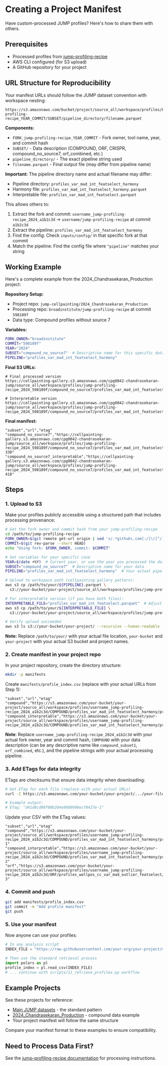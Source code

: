 # Creating a Project Manifest

Have custom-processed JUMP profiles? Here's how to share them with others.

## Prerequisites

- Processed profiles from [jump-profiling-recipe](https://github.com/broadinstitute/jump-profiling-recipe/blob/main/DOCUMENTATION.md)
- AWS CLI configured (for S3 upload)
- A GitHub repository for your project

## URL Structure for Reproducibility

Your manifest URLs should follow the JUMP dataset convention with workspace nesting:

```
https://s3.amazonaws.com/bucket/project/source_all/workspace/profiles/FORK_jump-profiling-recipe_YEAR_COMMIT/SUBSET/pipeline_directory/filename.parquet
```

**Components:**
- `FORK_jump-profiling-recipe_YEAR_COMMIT` - Fork owner, tool name, year, and commit hash
- `SUBSET/` - Data description (COMPOUND, ORF, CRISPR, compound_no_source7, orf_combined, etc.)
- `pipeline_directory/` - The exact pipeline string used
- `filename.parquet` - Final output file (may differ from pipeline name)

**Important:** The pipeline directory name and actual filename may differ:
- Pipeline directory: `profiles_var_mad_int_featselect_harmony`
- Harmony file: `profiles_var_mad_int_featselect_harmony.parquet`  
- Interpretable file: `profiles_var_mad_int_featselect.parquet`

This allows others to:
1. Extract the fork and commit: `username_jump-profiling-recipe_2024_a1b2c3d` → `username/jump-profiling-recipe` at commit `a1b2c3d`
2. Extract the pipeline: `profiles_var_mad_int_featselect_harmony`
3. Find the config: Check `inputs/config/` in that specific fork at that commit
4. Match the pipeline: Find the config file where `"pipeline"` matches your string

## Working Example

Here's a complete example from the 2024_Chandrasekaran_Production project:

**Repository Setup:**
- Project repo: `jump-cellpainting/2024_Chandrasekaran_Production`
- Processing repo: `broadinstitute/jump-profiling-recipe` at commit `598189f`
- Data type: Compound profiles without source 7

**Variables:**
```bash
FORK_OWNER="broadinstitute"
COMMIT="598189f" 
YEAR="2024"
SUBSET="compound_no_source7"  # Descriptive name for this specific dataset
PIPELINE="profiles_var_mad_int_featselect_harmony"
```

**Final S3 URLs:**
```
# Final processed version
https://cellpainting-gallery.s3.amazonaws.com/cpg0042-chandrasekaran-jump/source_all/workspace/profiles/jump-profiling-recipe_2024_598189f/compound_no_source7/profiles_var_mad_int_featselect_harmony/profiles_var_mad_int_featselect_harmony.parquet

# Interpretable version  
https://cellpainting-gallery.s3.amazonaws.com/cpg0042-chandrasekaran-jump/source_all/workspace/profiles/jump-profiling-recipe_2024_598189f/compound_no_source7/profiles_var_mad_int_featselect_harmony/profiles_var_mad_int_featselect.parquet
```

**Final manifest:**
```csv
"subset","url","etag"
"compound_no_source7","https://cellpainting-gallery.s3.amazonaws.com/cpg0042-chandrasekaran-jump/source_all/workspace/profiles/jump-profiling-recipe_2024_598189f/compound_no_source7/profiles_var_mad_int_featselect_harmony/profiles_var_mad_int_featselect_harmony.parquet","35cb79ad41b1a4eb9afeab0d90035dfa-330"
"compound_no_source7_interpretable","https://cellpainting-gallery.s3.amazonaws.com/cpg0042-chandrasekaran-jump/source_all/workspace/profiles/jump-profiling-recipe_2024_598189f/compound_no_source7/profiles_var_mad_int_featselect_harmony/profiles_var_mad_int_featselect.parquet","3ece1cc202c4a2190e84a95a2dd2d6b3-418"
```

## Steps

### 1. Upload to S3

Make your profiles publicly accessible using a structured path that includes processing provenance:

```bash
# Get the fork owner and commit hash from your jump-profiling-recipe
cd /path/to/jump-profiling-recipe
FORK_OWNER=$(git remote get-url origin | sed 's/.*github\.com[:/]\([^/]*\)\/.*/\1/')  # Extract GitHub username
COMMIT=$(git rev-parse --short HEAD)
echo "Using fork: $FORK_OWNER, commit: $COMMIT"

# Set variables for your specific case
YEAR=$(date +%Y)  # Current year, or use the year you processed the data
SUBSET="compound_no_source7"  # Descriptive name for your data 
PIPELINE="profiles_var_mad_int_featselect_harmony"  # Your actual pipeline string

# Upload to workspace path (cellpainting-gallery pattern):
aws s3 cp /path/to/your/${PIPELINE}.parquet \
  s3://your-bucket/your-project/source_all/workspace/profiles/jump-profiling-recipe_${YEAR}_${COMMIT}/${SUBSET}/${PIPELINE}/${PIPELINE}.parquet

# For interpretable version (if you have both files):
INTERPRETABLE_FILE="profiles_var_mad_int_featselect.parquet"  # Adjust filename as needed
aws s3 cp /path/to/your/${INTERPRETABLE_FILE} \
  s3://your-bucket/your-project/source_all/workspace/profiles/jump-profiling-recipe_${YEAR}_${COMMIT}/${SUBSET}/${PIPELINE}/${INTERPRETABLE_FILE}

# Verify upload succeeded
aws s3 ls s3://your-bucket/your-project/ --recursive --human-readable | grep ${COMMIT}
```

**Note:** Replace `/path/to/your/` with your actual file location, `your-bucket` and `your-project` with your actual S3 bucket and project names.

### 2. Create manifest in your project repo

In your project repository, create the directory structure:

```bash
mkdir -p manifests
```

Create `manifests/profile_index.csv` (replace with your actual URLs from Step 1):

```csv
"subset","url","etag"
"compound","https://s3.amazonaws.com/your-bucket/your-project/source_all/workspace/profiles/username_jump-profiling-recipe_2024_a1b2c3d/COMPOUND/profiles_var_mad_int_featselect_harmony/profiles_var_mad_int_featselect_harmony.parquet",""
"compound_interpretable","https://s3.amazonaws.com/your-bucket/your-project/source_all/workspace/profiles/username_jump-profiling-recipe_2024_a1b2c3d/COMPOUND/profiles_var_mad_int_featselect_harmony/profiles_var_mad_int_featselect.parquet",""
```

**Note**: Replace `username_jump-profiling-recipe_2024_a1b2c3d` with your actual fork owner, year and commit hash, `COMPOUND` with your data description (can be any descriptive name like `compound_subset1`, `orf_combined`, etc.), and the pipeline strings with your actual processing pipeline.

### 3. Add ETags for data integrity

ETags are checksums that ensure data integrity when downloading:

```bash
# Get ETag for each file (replace with your actual URLs)
curl -I https://s3.amazonaws.com/your-bucket/your-project/.../your-file.parquet | grep ETag

# Example output: 
# ETag: "d41d8cd98f00b204e9800998ecf8427e-1"
```

Update your CSV with the ETag values:

```csv
"subset","url","etag"
"compound","https://s3.amazonaws.com/your-bucket/your-project/source_all/workspace/profiles/username_jump-profiling-recipe_2024_a1b2c3d/COMPOUND/profiles_var_mad_int_featselect_harmony/profiles_var_mad_int_featselect_harmony.parquet","d41d8cd98f00b204e9800998ecf8427e-1"
"compound_interpretable","https://s3.amazonaws.com/your-bucket/your-project/source_all/workspace/profiles/username_jump-profiling-recipe_2024_a1b2c3d/COMPOUND/profiles_var_mad_int_featselect_harmony/profiles_var_mad_int.parquet","a71b2c3d4e5f6789abcdef1234567890-2"
"orf","https://s3.amazonaws.com/your-bucket/your-project/source_all/workspace/profiles/username_jump-profiling-recipe_2024_a1b2c3d/ORF/profiles_wellpos_cc_var_mad_outlier_featselect/profiles_wellpos_cc_var_mad_outlier_featselect.parquet","b82c3d4e5f6789abcdef1234567890a7-3"
```

### 4. Commit and push

```bash
git add manifests/profile_index.csv
git commit -m "Add profile manifest"
git push
```

### 5. Use your manifest

Now anyone can use your profiles:

```python
# In any analysis script
INDEX_FILE = "https://raw.githubusercontent.com/your-org/your-project/main/manifests/profile_index.csv"

# Then use the standard retrieval process
import polars as pl
profile_index = pl.read_csv(INDEX_FILE)
# ... continue with scripts/11_retrieve_profiles.py workflow
```

## Example Projects

See these projects for reference:
- [Main JUMP datasets](https://github.com/jump-cellpainting/datasets/blob/main/manifests/profile_index.csv) - the standard pattern
- [2024_Chandrasekaran_Production](https://github.com/jump-cellpainting/2024_Chandrasekaran_Production/blob/main/manifests/profile_index.csv) - compound data example
- Your project manifest will follow the same structure

Compare your manifest format to these examples to ensure compatibility.

## Need to Process Data First?

See the [jump-profiling-recipe documentation](https://github.com/broadinstitute/jump-profiling-recipe/blob/main/DOCUMENTATION.md) for processing instructions.